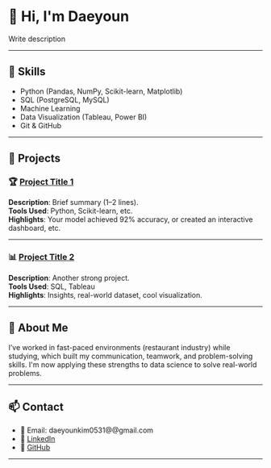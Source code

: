 # 👋 Hi, I'm Daeyoun

Write description

---

## 🧠 Skills

- Python (Pandas, NumPy, Scikit-learn, Matplotlib)
- SQL (PostgreSQL, MySQL)
- Machine Learning
- Data Visualization (Tableau, Power BI)
- Git & GitHub

---

## 📂 Projects

### 🏆 [Project Title 1](link-to-repo)
**Description**: Brief summary (1–2 lines).  
**Tools Used**: Python, Scikit-learn, etc.  
**Highlights**: Your model achieved 92% accuracy, or created an interactive dashboard, etc.

---

### 📊 [Project Title 2](link-to-repo)
**Description**: Another strong project.  
**Tools Used**: SQL, Tableau  
**Highlights**: Insights, real-world dataset, cool visualization.

---

## 🧭 About Me

I’ve worked in fast-paced environments (restaurant industry) while studying, which built my communication, teamwork, and problem-solving skills. I'm now applying these strengths to data science to solve real-world problems.

---

## 📫 Contact

- 📧 Email: daeyounkim0531@@gmail.com
- 💼 [LinkedIn](https://linkedin.com/in/yourprofile)
- 🐍 [GitHub](https://github.com/daebro)

---
